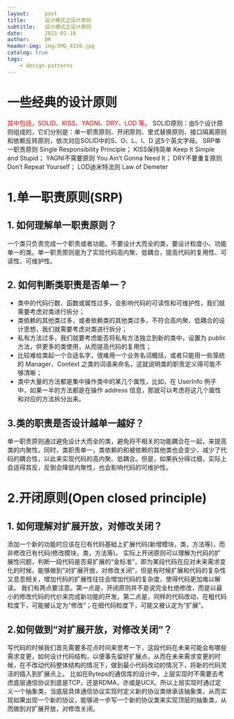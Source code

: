 ```yaml
---
layout:     post
title:      设计模式之设计原则
subtitle:   设计模式之设计原则
date:       2021-01-18
author:     DR
header-img: img/IMG_4158.jpg
catalog: true
tags:
    - design-patterns
---
```

# 一些经典的设计原则
<font color=red>其中包括，SOLID、KISS、YAGNI、DRY、LOD 等。</font>
SOLID原则：由5个设计原则组成的，它们分别是：单一职责原则、开闭原则、里式替换原则、接口隔离原则和依赖反转原则，依次对应SOLID中的S、O、L、I、D 这5个英文字母。
SRP单一职责原则 Single Responsibility Principle； 
KISS保持简单 Keep It Simple and Stupid； 
YAGNI不需要原则 You Ain’t Gonna Need It；
DRY不要重复原则 Don’t Repeat Yourself；
LOD迪米特法则 Law of Demeter

# 1.单一职责原则(SRP)
## 1. 如何理解单一职责原则？
一个类只负责完成一个职责或者功能。不要设计大而全的类，要设计粒度小、功能单一的类。单一职责原则是为了实现代码高内聚、低耦合，提高代码的复用性、可读性、可维护性。
## 2. 如何判断类职责是否单一？
* 类中的代码行数、函数或属性过多，会影响代码的可读性和可维护性，我们就需要考虑对类进行拆分；
* 类依赖的其他类过多，或者依赖类的其他类过多，不符合高内聚、低耦合的设计思想，我们就需要考虑对类进行拆分；
* 私有方法过多，我们就要考虑能否将私有方法独立到新的类中，设置为 public 方法，供更多的类使用，从而提高代码的复用性；
* 比较难给类起一个合适名字，很难用一个业务名词概括，或者只能用一些笼统的 Manager、Context 之类的词语来命名，这就说明类的职责定义得可能不够清晰；
* 类中大量的方法都是集中操作类中的某几个属性，比如，在 UserInfo 例子中，如果一半的方法都是在操作 address 信息，那就可以考虑将这几个属性和对应的方法拆分出来。
## 3.类的职责是否设计越单一越好？
单一职责原则通过避免设计大而全的类，避免将不相关的功能耦合在一起，来提高类的内聚性。同时，类职责单一，类依赖的和被依赖的其他类也会变少，减少了代码的耦合性，以此来实现代码的高内聚、低耦合。但是，如果拆分得过细，实际上会适得其反，反倒会降低内聚性，也会影响代码的可维护性。

# 2.开闭原则(Open closed principle)
## 1. 如何理解对扩展开放，对修改关闭？
添加一个新的功能时应该在已有代码基础上扩展代码(新增模块，类，方法等)，而非修改已有代码(修改模块，类，方法等)。
实际上开闭原则可以理解为代码的扩展性问题，判断一段代码是否易扩展的“金标准”，即为某段代码在应对未来需求变化的时候，能够做到“对扩展开放，对修改关闭”，但是有时候扩展和代码的复杂性又息息相关，增加代码的扩展性往往会增加代码的复杂度，使得代码更加难以解读。
我们有两点要注意。第一点是，开闭原则并不是说完全杜绝修改，而是以最小的修改代码的代价来完成新功能的开发。第二点是，同样的代码改动，在粗代码粒度下，可能被认定为“修改”；在细代码粒度下，可能又被认定为“扩展”。
## 2.如何做到“对扩展开放，对修改关闭“？
写代码的时候我们首先需要多花点时间来思考一下，这段代码在未来可能会有哪些需求变更，如何设计代码结构，以便事先留好扩展点，从而在未来需求变更的时候，在不改动代码整体结构的情况下，做到最小代码改动的情况下，将新的代码灵活的插入到扩展点上。
比如在Byteps的通信库的设计中，上层实现时不需要去考虑底层通信协议到底是TCP，还是RDMA，亦或是UCX。所以上层实现时通过定义一个抽象类，当底层具体通信协议实现时定义新的协议类继承该抽象类，从而实现如果出现一个新的协议，能够进一步写一个新的协议类来实现顶层的抽象类，从而做到对扩展开放，对修改关闭。


